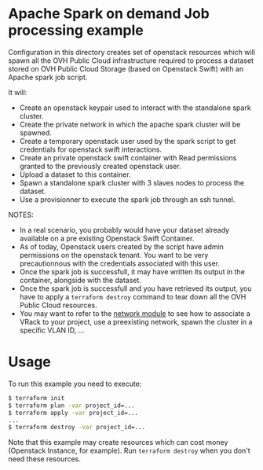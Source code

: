 Apache Spark on demand Job processing example
==========

Configuration in this directory creates set of openstack resources which will spawn all the OVH Public Cloud infrastructure required to process a dataset stored on OVH Public Cloud Storage (based on Openstack Swift) with an Apache spark job script.

It will: 

* Create an openstack keypair used to interact with the standalone spark cluster.
* Create the private network in which the apache spark cluster will be spawned.
* Create a temporary openstack user used by the spark script to get credentials for openstack swift interactions.
* Create an private openstack swift container with Read permissions granted to the previously created openstack user.
* Upload a dataset to this container.
* Spawn a standalone spark cluster with 3 slaves nodes to process the dataset.
* Use a provisionner to execute the spark job through an ssh tunnel.


NOTES:

* In a real scenario, you probably would have your dataset already available on a pre existing Openstack Swift Container.
* As of today, Openstack users created by the script have admin permissions on the openstack tenant. You want to be very precautionnous with the credentials associated with this user.
* Once the spark job is successfull, it may have written its output in the container, alongside with the dataset.
* Once the spark job is successfull and you have retrieved its output, you have to apply a `terraform destroy` command to tear down all the OVH Public Cloud resources.
* You may want to refer to the [network module](https://github.com/ovh/terraform-ovh-publiccloud-network) to see how to associate a VRack to your project, use a preexisting network, spawn the cluster in a specific VLAN ID, ...

Usage
=====

To run this example you need to execute:

```bash
$ terraform init
$ terraform plan -var project_id=...
$ terraform apply -var project_id=...
...
$ terraform destroy -var project_id=...
```

Note that this example may create resources which can cost money (Openstack Instance, for example). Run `terraform destroy` when you don't need these resources.
